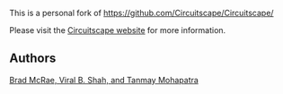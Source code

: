 This is a personal fork of https://github.com/Circuitscape/Circuitscape/

Please visit the [Circuitscape website](http://www.circuitscape.org) 
for more information.

## Authors

[Brad McRae, Viral B. Shah, and Tanmay Mohapatra](http://www.circuitscape.org/about-the-authors)
